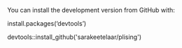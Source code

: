 You can install the development version from GitHub with:

install.packages(‘devtools’)

devtools::install_github('sarakeetelaar/plising')
